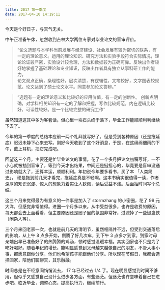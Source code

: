 ```yaml
---
title: 2017 第一季度
date: 2017-04-10 14:19:11
---
```


今天是个好日子，与天气无关。

中午正准备午休，忽然收到吉林大学两位专家对毕业论文的盲审评价。

> “论文选题与本学科当前发展与经济建设、社会发展有较为密切的联系，有一定的理论意义。运用的理论知识、研究方法和实验手段符合实际情况，理论论证较严密，实验设计较合理，方法和数据较为正确可靠。反映出作者较好地掌握了基础理论和专业知识，反映出作者具有独立从事科研工作的能力。  
> 论文观点正确，条理性好，层次清楚，有逻辑性，文笔较好，文字图表较规范。论文达到了硕士论文水平。同意参加论文答辩。”

> “选题有一定的理论意义和比较好的应用价值，有一定的创新性。 创新点明确，对学科相关知识有一定的了解和把握，写作比较规范，内在逻辑比较好，可读性较好。是一个比较完整的研究工作”

虽然知道这其中多为客套话，但心里一块石头终于落下，毕业工作能顺顺利利继续下去了。

今年的第一季度的总结本应前一两个礼拜就写好了，但是受到各种原因（还是拖延症）迟迟未静下心来去写。刚好今天收到了这个好消息，于是，在这绵绵细雨的下午，戴上耳机，把它完成吧。

回望这三个月，主要还是忙毕业论文的事情，花了一个多月把论文初稿写好，一不小心就被抽到盲审了，等到今天才出结果，中间还是挺担心的，毕竟要是盲审没通过影响就大了，还算幸运，顺顺利利。年初说今年要多看书，买了本 「人类简史」， 硬是拖到前几天才看完，拖延症真是不轻啊。这本书确实很值得一读，作者深厚的知识沉淀、惊人的想象力着实让人钦佩，读后受益不浅。后面抽时间写个总结。

这三个月来觉得最为有意义的一件事是加入了 stormzhang 的小密圈，花了 99 元大洋，但感觉非常值得。进圈一个月多以来，从中受益很多，也许是收费的原因，每天都会去上面看看，但主要原因还是圈子里的氛围非常好，过滤掉了一些键盘侠（闲杂人等）。

三个月来回老家一次，也就是前几天的清明节，虽然相隔并不远，但受到交通落后的影响，从上午 8 点多开始，倒腾了好几次车，到下午 3 点多才到家。到家时母亲端出早已准备好了的热腾腾的鸡汤，顿时感觉温暖幸福。其实回家也不只是为了吃好喝好。随着年纪的增长，能明显感觉到父母越来越像自己的朋友，不管大事小事，都愿意跟你分享，他们也希望孩子能跟他们分享。所以现在节假日，我都会选择回家，陪他们聊聊天，其乐融融。

时间总是在不经意间悄悄流去， 17 年已经过去 1/4 了。现在明显感觉到时间不够用，但似乎又感觉自己没什么进步各方面，有些迷茫。但迷茫也许意味着自己在进步吧。临近毕业，调整心态，提高执行力，继续前行。










